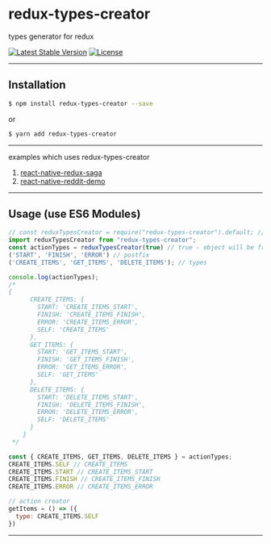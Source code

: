# redux-types-creator
types generator for redux

[![Latest Stable Version](https://img.shields.io/npm/v/redux-types-creator.svg)](https://www.npmjs.com/package/redux-types-creator)
[![License](https://img.shields.io/npm/l/redux-types-creator.svg)](https://www.npmjs.com/package/redux-types-creator)

----------

## **Installation**

```bash
$ npm install redux-types-creator --save
```
or
```bash
$ yarn add redux-types-creator
```
----------

examples which uses redux-types-creator
1) [react-native-redux-saga](https://github.com/shadowwzw/react-native-redux-saga/tree/master/actions)
2) [react-native-reddit-demo](https://github.com/shadowwzw/react-native-reddit-demo/tree/master/actions)

----------

## **Usage (use ES6 Modules)**

```js
// const reduxTypesCreator = require("redux-types-creator").default; // use require
import reduxTypesCreator from "redux-types-creator";
const actionTypes = reduxTypesCreator(true) // true - object will be frozen.
('START', 'FINISH', 'ERROR') // postfix
('CREATE_ITEMS', 'GET_ITEMS', 'DELETE_ITEMS'); // types

console.log(actionTypes);
/*
{
      CREATE_ITEMS: {
        START: 'CREATE_ITEMS_START',
        FINISH: 'CREATE_ITEMS_FINISH',
        ERROR: 'CREATE_ITEMS_ERROR',
        SELF: 'CREATE_ITEMS'
      },
      GET_ITEMS: {
        START: 'GET_ITEMS_START',
        FINISH: 'GET_ITEMS_FINISH',
        ERROR: 'GET_ITEMS_ERROR',
        SELF: 'GET_ITEMS'
      },
      DELETE_ITEMS: {
        START: 'DELETE_ITEMS_START',
        FINISH: 'DELETE_ITEMS_FINISH',
        ERROR: 'DELETE_ITEMS_ERROR',
        SELF: 'DELETE_ITEMS'
      }
    }
 */

const { CREATE_ITEMS, GET_ITEMS, DELETE_ITEMS } = actionTypes;
CREATE_ITEMS.SELF // CREATE_ITEMS
CREATE_ITEMS.START // CREATE_ITEMS_START
CREATE_ITEMS.FINISH // CREATE_ITEMS_FINISH
CREATE_ITEMS.ERROR // CREATE_ITEMS_ERROR

// action creator
getItems = () => ({
  type: CREATE_ITEMS.SELF
})
```
----------
